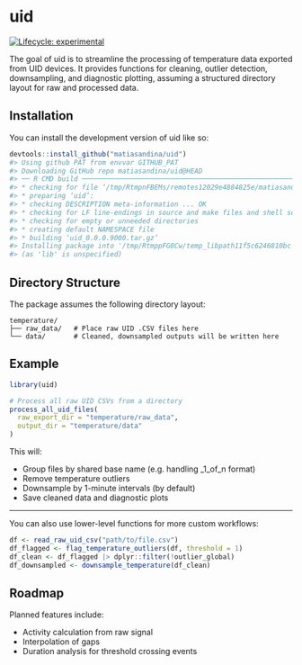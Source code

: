 
<!-- README.md is generated from README.Rmd. Please edit that file -->

# uid

<!-- badges: start -->

[![Lifecycle:
experimental](https://img.shields.io/badge/lifecycle-experimental-orange.svg)](https://lifecycle.r-lib.org/articles/stages.html#experimental)
<!-- badges: end -->

The goal of uid is to streamline the processing of temperature data
exported from UID devices. It provides functions for cleaning, outlier
detection, downsampling, and diagnostic plotting, assuming a structured
directory layout for raw and processed data.

## Installation

You can install the development version of uid like so:

``` r
devtools::install_github("matiasandina/uid")
#> Using github PAT from envvar GITHUB_PAT
#> Downloading GitHub repo matiasandina/uid@HEAD
#> ── R CMD build ─────────────────────────────────────────────────────────────────
#> * checking for file ‘/tmp/RtmpnFBEMs/remotes12029e4884825e/matiasandina-uid-86e129e/DESCRIPTION’ ... OK
#> * preparing ‘uid’:
#> * checking DESCRIPTION meta-information ... OK
#> * checking for LF line-endings in source and make files and shell scripts
#> * checking for empty or unneeded directories
#> * creating default NAMESPACE file
#> * building ‘uid_0.0.0.9000.tar.gz’
#> Installing package into '/tmp/RtmppFG0Cw/temp_libpath11f5c6246810bc'
#> (as 'lib' is unspecified)
```

## Directory Structure

The package assumes the following directory layout:

    temperature/
    ├── raw_data/   # Place raw UID .CSV files here
    └── data/       # Cleaned, downsampled outputs will be written here

## Example

``` r
library(uid)

# Process all raw UID CSVs from a directory
process_all_uid_files(
  raw_export_dir = "temperature/raw_data",
  output_dir = "temperature/data"
)
```

This will:

- Group files by shared base name (e.g. handling \_1_of_n format)
- Remove temperature outliers
- Downsample by 1-minute intervals (by default)
- Save cleaned data and diagnostic plots

------------------------------------------------------------------------

You can also use lower-level functions for more custom workflows:

``` r
df <- read_raw_uid_csv("path/to/file.csv")
df_flagged <- flag_temperature_outliers(df, threshold = 1)
df_clean <- df_flagged |> dplyr::filter(!outlier_global)
df_downsampled <- downsample_temperature(df_clean)
```

## Roadmap

Planned features include:

- Activity calculation from raw signal
- Interpolation of gaps
- Duration analysis for threshold crossing events
